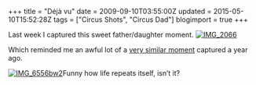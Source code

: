 +++
title = "Déjà vu"
date = 2009-09-10T03:55:00Z
updated = 2015-05-10T15:52:28Z
tags = ["Circus Shots", "Circus Dad"]
blogimport = true 
+++

  

Last week I captured this sweet father/daughter moment. 
 [![IMG_2066](https://latc.s3.amazonaws.com/wp-content/uploads/2009/09/IMG_2066.jpg "IMG_2066")](https://latc.s3.amazonaws.com/wp-content/uploads/2009/09/IMG_2066.jpg)  

Which reminded me an awful lot of a [very similar moment](http://lifeatthecircus.com/2008/08/19/daddys-little-helper/) captured a year ago. 

[![IMG_6556bw2](https://latc.s3.amazonaws.com/wp-content/uploads/2008/08/img-6556bw2-thumb.jpg)](https://latc.s3.amazonaws.com/wp-content/uploads/2008/08/img-6556bw2.jpg)Funny how life repeats itself, isn’t it?
